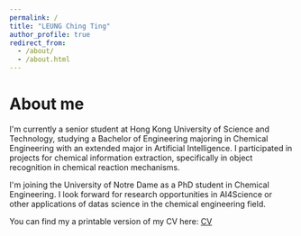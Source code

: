 ```yaml
---
permalink: /
title: "LEUNG Ching Ting"
author_profile: true
redirect_from: 
  - /about/
  - /about.html
---
```


About me
======
I'm currently a senior student at Hong Kong University of Science and Technology, studying a Bachelor of Engineering majoring in Chemical Engineering with an extended major in Artificial Intelligence. I participated in projects for chemical information extraction, specifically in object recognition in chemical reaction mechanisms.

I'm joining the University of Notre Dame as a PhD student in Chemical Engineering. I look forward for research opportunities in AI4Science or other applications of datas science in the chemical engineering field.

You can find my a printable version of my CV here: [CV](../files/Resume.pdf)



